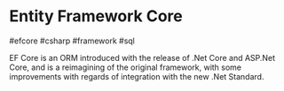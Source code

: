 # Entity Framework Core
#efcore #csharp #framework #sql 

EF Core is an ORM introduced with the release of .Net Core and ASP.Net Core, and is a reimagining of the original framework, with some improvements with regards of integration with the new .Net Standard.
